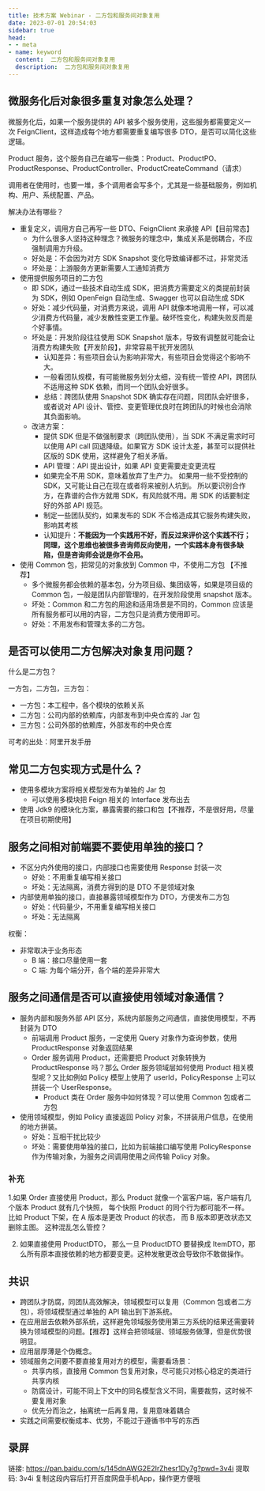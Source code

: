 ```yaml
---
title: 技术方案 Webinar - 二方包和服务间对象复用
date: 2023-07-01 20:54:03
sidebar: true
head:
- - meta
- name: keyword
  content:  二方包和服务间对象复用
  description:  二方包和服务间对象复用
---
```


## 微服务化后对象很多重复对象怎么处理？

微服务化后，如果一个服务提供的 API 被多个服务使用，这些服务都需要定义一次 FeignClient，这样造成每个地方都需要重复编写很多 DTO，是否可以简化这些逻辑。

Product 服务，这个服务自己在编写一些类：Product、ProductPO、ProductResponse、ProductController、ProductCreateCommand（请求）

调用者在使用时，也要一堆，多个调用者会写多个，尤其是一些基础服务，例如机构、用户、系统配置、产品。

解决办法有哪些？

- 重复定义，调用方自己再写一些 DTO、FeignClient 来承接 API【目前常态】
  - 为什么很多人坚持这种理念？微服务的理念中，集成关系是弱耦合，不应强制调用方升级。
  - 好处是：不会因为对方 SDK Snapshot 变化导致编译都不过，非常灵活
  - 坏处是：上游服务方更新需要人工通知消费方
- 使用提供服务项目的二方包
  - 即 SDK，通过一些技术自动生成 SDK，把消费方需要定义的类提前封装为 SDK，例如 OpenFeign 自动生成、Swagger 也可以自动生成 SDK
  - 好处：减少代码量，对消费方来说，调用 API 就像本地调用一样，可以减少消费方代码量，减少发散性变更工作量。破坏性变化，构建失败反而是个好事情。
  - 坏处是：开发阶段往往使用 SDK Snapshot 版本，导致有调整就可能会让消费方构建失败【开发阶段】，非常容易干扰开发团队
    - 认知差异：有些项目会认为影响非常大，有些项目会觉得这个影响不大。
    - 一般看团队规模，有可能微服务划分太细，没有统一管控 API，跨团队不适用这种 SDK 依赖，而同一个团队会好很多。
    - 总结：跨团队使用 Snapshot SDK 确实存在问题，同团队会好很多，或者说对 API 设计、管控、变更管理优良时在跨团队的时候也会消除其负面影响。
  - 改进方案：
    - 提供 SDK 但是不做强制要求（跨团队使用），当 SDK 不满足需求时可以使用 API call 回退降级。如果官方 SDK 设计太差，甚至可以提供社区版的 SDK 使用，这样避免了相关矛盾。
    - API 管理：API 提出设计，如果 API 变更需要走变更流程
    - 如果完全不用 SDK，意味着放弃了生产力。 如果用一些不受控制的 SDK，又可能让自己在现在或者将来被别人坑到。 所以要识别合作方，在靠谱的合作方就用 SDK，有风险就不用。用 SDK 的话要制定好的外部 API 规范。
    - 制定一些团队契约，如果发布的 SDK 不合格造成其它服务构建失败，影响其考核
    - 认知提升：**不能因为一个实践用不好，而反过来评价这个实践不行；同理，这个思维也被很多咨询师反向使用，一个实践本身有很多缺陷，但是咨询师会说是你不会用。**
- 使用 Common 包，把常见的对象放到 Common 中，不使用二方包 【不推荐】
  - 多个微服务都会依赖的基本包，分为项目级、集团级等，如果是项目级的 Common 包，一般是团队内部管理的，在开发阶段使用 snapshot 版本。 
  - 坏处：Common 和二方包的用途和适用场景是不同的，Common 应该是所有服务都可以用的内容，二方包只是消费方使用即可。
  - 好处：不用发布和管理太多的二方包。


## 是否可以使用二方包解决对象复用问题？

什么是二方包？

一方包，二方包，三方包：

- 一方包：本工程中，各个模块的依赖关系
- 二方包：公司内部的依赖库，内部发布到中央仓库的 Jar 包
- 三方包：公司外部的依赖库，外部发布的中央仓库

可考的出处：阿里开发手册

## 常见二方包实现方式是什么？

- 使用多模块方案将相关模型发布为单独的 Jar 包
  - 可以使用多模块把 Feign 相关的 Interface 发布出去
- 使用 Jdk9 的模块化方案，暴露需要的接口和包【不推荐，不是很好用，尽量在项目初期使用】

## 服务之间相对前端要不要使用单独的接口？

- 不区分内外使用的接口，内部接口也需要使用 Response 封装一次
  - 好处：不用重复编写相关接口
  - 坏处：无法隔离，消费方得到的是 DTO 不是领域对象
- 内部使用单独的接口，直接暴露领域模型作为 DTO，方便发布二方包
  - 好处：代码量少，不用重复编写相关接口
  - 坏处：无法隔离

权衡：

- 非常取决于业务形态
  - B 端：接口尽量使用一套
  - C 端: 为每个端分开，各个端的差异非常大

## 服务之间通信是否可以直接使用领域对象通信？

- 服务内部和服务外部 API 区分，系统内部服务之间通信，直接使用模型，不再封装为 DTO
  - 前端调用 Product 服务，一定使用 Query 对象作为查询参数，使用 ProductResponse 对象返回结果
  - Order 服务调用 Product，还需要把 Product 对象转换为 ProductResponse 吗？那么 Order 服务领域层如何使用 Product 相关模型呢？又比如例如 Policy 模型上使用了 userId，PolicyResponse 上可以拼装一个 UserResponse。
    - Product 类在 Order 服务中如何体现？可以使用 Common 包或者二方包
- 使用领域模型，例如 Policy 直接返回 Policy 对象，不拼装用户信息，在使用的地方拼装。
  - 好处：互相干扰比较少
  - 坏处：需要使用单独的接口，比如为前端接口编写使用 PolicyResponse 作为传输对象，为服务之间调用使用之间传输 Policy 对象。

### 补充

1.如果 Order 直接使用 Product，那么 Product 就像一个富客户端，客户端有几个版本 Product 就有几个快照， 每个快照 Product 的同个行为都可能不一样。 比如 Product 下架，在 A 版本是更改 Product 的状态， 而 B 版本即更改状态又删除主图。 这种混乱怎么管控？

2. 如果直接使用 ProductDTO， 那么一旦 ProductDTO 要替换成 ItemDTO，那么所有原本直接依赖的地方都要变更。这种发散更改会导致你不敢做操作。

## 共识

- 跨团队才防腐，同团队高效解决，领域模型可以复用（Common 包或者二方包），将领域模型通过单独的 API 输出到下游系统。
- 在应用层去依赖外部系统，这样避免领域服务使用第三方系统的结果还需要转换为领域模型的问题。【推荐】这样会把领域层、领域服务做薄，但是优势很明显。
- 应用层厚薄是个伪概念。
- 领域服务之间要不要直接复用对方的模型，需要看场景：
  - 共享内核，直接用 Common 包复用对象，尽可能只对核心稳定的类进行共享内核
  - 防腐设计，可能不同上下文中的同名模型含义不同，需要裁剪，这时候不要复用对象
  - 优先分而治之，抽离统一后再复用，复用意味着耦合
- 实践之间需要权衡成本、优势，不能过于遵循书中写的东西

## 录屏

链接: https://pan.baidu.com/s/145dnAWG2E2IrZhesr1Dy7g?pwd=3v4i 提取码: 3v4i 复制这段内容后打开百度网盘手机App，操作更方便哦
